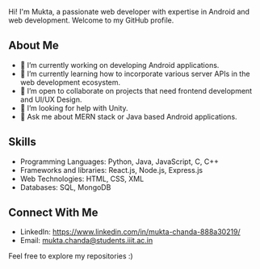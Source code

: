 Hi! I'm Mukta, a passionate web developer with expertise in Android and web development. Welcome to my GitHub profile.

## About Me

- 🔭 I’m currently working on developing Android applications.
- 🌱 I’m currently learning how to incorporate various server APIs in the web development ecosystem.
- 👯 I’m open to collaborate on projects that need frontend development and UI/UX Design.
- 🤔 I’m looking for help with Unity.
- 💬 Ask me about MERN stack or Java based Android applications.

## Skills
- Programming Languages: Python, Java, JavaScript, C, C++
- Frameworks and libraries: React.js, Node.js, Express.js
- Web Technologies: HTML, CSS, XML
- Databases: SQL, MongoDB

## Connect With Me
- LinkedIn: https://www.linkedin.com/in/mukta-chanda-888a30219/
- Email: mukta.chanda@students.iiit.ac.in

Feel free to explore my repositories :)
